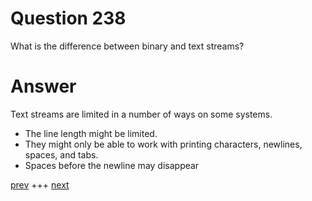 
# Question 238



What is the difference between binary and text streams? 


# Answer



Text streams are limited in a number of ways on some systems.
*	 The line length might be limited.
*	 They might only be able to work with printing characters, newlines, spaces, and tabs.
*	 Spaces before the newline may disappear


[prev](237.md) +++ [next](239.md)
